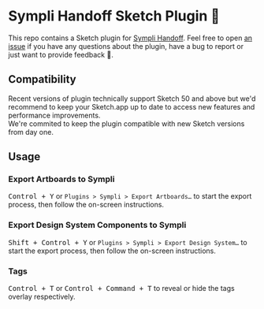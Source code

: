 # Sympli Handoff Sketch Plugin 🔸

This repo contains a Sketch plugin for [Sympli Handoff](https://sympli.io/handoff). Feel free to open [an issue](https://github.com/sympli/sympli-sketch-plugin/issues/new/choose) if you have any questions about the plugin, have a bug to report or just want to provide feedback 🙌.

## Compatibility

Recent versions of plugin technically support Sketch 50 and above but we'd recommend to keep your Sketch.app up to date to access new features and performance improvements.  
We're commited to keep the plugin compatible with new Sketch versions from day one.

## Usage

### Export Artboards to Sympli

<kbd>Control + Y</kbd> or `Plugins > Sympli > Export Artboards…` to start the export process, then follow the on-screen instructions.

### Export Design System Components to Sympli

<kbd>Shift + Control + Y</kbd> or `Plugins > Sympli > Export Design System…` to start the export process, then follow the on-screen instructions.

### Tags

<kbd>Control + T</kbd> or <kbd>Control + Command + T</kbd> to reveal or hide the tags overlay respectively.
